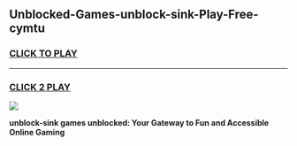 
## Unblocked-Games-unblock-sink-Play-Free-cymtu
<h3>
<a href="https://premium76.site?title=unblock-sink&ref=21A">CLICK TO PLAY</a></h3>
<hr>

<h3>
<a href="https://premium76.site?title=unblock-sink&ref=21A">CLICK 2 PLAY</a>
  
</h3>

<a href="https://premium76.site?title=unblock-sink&ref=21A"><img src="https://clearcache.store/games.png"></a>


**unblock-sink games unblocked: Your Gateway to Fun and Accessible Online Gaming**
